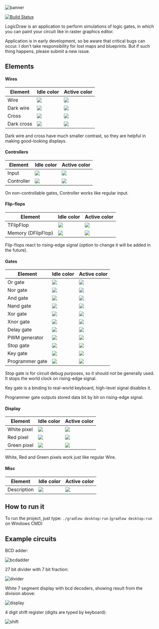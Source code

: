 ![banner](https://static.wieku.me/logicdraw/banner.png)

[![Build Status](https://ci.starchasers.ovh/jenkins/buildStatus/icon?job=LogicDraw)](https://ci.starchasers.ovh/jenkins/view/Wieku/job/LogicDraw/)

LogicDraw is an application to perform simulations of logic gates, in which you can paint your circuit like in raster graphics editor.

Application is in early development, so be aware that critical bugs can occur. I don't take responsibility for lost maps and blueprints. But if such thing happens, please submit a new issue.

## Elements

#### Wires

|Element|Idle color|Active color|
|-------|----------|------------|
|Wire|![](https://placehold.it/15/7F0000/000000?text=+)|![](https://placehold.it/15/D50000/000000?text=+)|
|Dark wire|![](https://placehold.it/15/130000/000000?text=+)|![](https://placehold.it/15/200000/000000?text=+)|
|Cross|![](https://placehold.it/15/757575/000000?text=+)|![](https://placehold.it/15/9E9E9E/000000?text=+)|
|Dark cross|![](https://placehold.it/15/131313/000000?text=+)|![](https://placehold.it/15/171717/000000?text=+)|

Dark wire and cross have much smaller contrast, so they are helpful in making good-looking displays.

#### Controllers

|Element|Idle color|Active color|
|-------|----------|------------|
|Input|![](https://placehold.it/15/01579B/000000?text=+)|![](https://placehold.it/15/0277BD/000000?text=+)|
|Controller|![](https://placehold.it/15/1B5E20/000000?text=+)|![](https://placehold.it/15/2E7D32/000000?text=+)|

On non-controllable gates, Controller works like regular input.

#### Flip-flops

|Element|Idle color|Active color|
|-------|----------|------------|
|TFlipFlop|![](https://placehold.it/15/311B92/000000?text=+)|![](https://placehold.it/15/4527A0/000000?text=+)|
|Memory (DFlipFlop)|![](https://placehold.it/15/37474F/000000?text=+)|![](https://placehold.it/15/455A64/000000?text=+)|

Flip-flops react to rising-edge signal (option to change it will be added in the future).

#### Gates

|Element|Idle color|Active color|
|-------|----------|------------|
|Or gate|![](https://placehold.it/15/F57F17/000000?text=+)|![](https://placehold.it/15/F9A825/000000?text=+)|
|Nor gate|![](https://placehold.it/15/FFD600/000000?text=+)|![](https://placehold.it/15/FFEA00/000000?text=+)|
|And gate|![](https://placehold.it/15/00BFA5/000000?text=+)|![](https://placehold.it/15/1DE9B6/000000?text=+)|
|Nand gate|![](https://placehold.it/15/004D40/000000?text=+)|![](https://placehold.it/15/00695C/000000?text=+)|
|Xor gate|![](https://placehold.it/15/C51162/000000?text=+)|![](https://placehold.it/15/F50057/000000?text=+)|
|Xnor gate|![](https://placehold.it/15/880E4F/000000?text=+)|![](https://placehold.it/15/AD1457/000000?text=+)|
|Delay gate|![](https://placehold.it/15/827717/000000?text=+)|![](https://placehold.it/15/9E9D24/000000?text=+)|
|PWM generator|![](https://placehold.it/15/AA00FF/000000?text=+)|![](https://placehold.it/15/D500F9/000000?text=+)|
|Stop gate|![](https://placehold.it/15/BF360C/000000?text=+)|![](https://placehold.it/15/D84315/000000?text=+)|
|Key gate|![](https://placehold.it/15/3E2723/000000?text=+)|![](https://placehold.it/15/4E342E/000000?text=+)|
|Programmer gate|![](https://placehold.it/15/21274F/000000?text=+)|![](https://placehold.it/15/424A64/000000?text=+)|

Stop gate is for circuit debug purposes, so it should not be generally used. It stops the world clock on rising-edge signal.

Key gate is a binding to real-world keyboard, high-level signal disables it.

Programmer gate outputs stored data bit by bit on rising-edge signal.

#### Display

|Element|Idle color|Active color|
|-------|----------|------------|
|White pixel|![](https://placehold.it/15/111111/000000?text=+)|![](https://placehold.it/15/FAFAFA/000000?text=+)|
|Red pixel|![](https://placehold.it/15/1B1010/000000?text=+)|![](https://placehold.it/15/FE2626/000000?text=+)|
|Green pixel|![](https://placehold.it/15/121512/000000?text=+)|![](https://placehold.it/15/19FE19/000000?text=+)|

White, Red and Green pixels work just like regular Wire.

#### Misc

|Element|Idle color|Active color|
|-------|----------|------------|
|Description|![](https://placehold.it/15/8D6E63/000000?text=+)|![](https://placehold.it/15/8D6E63/000000?text=+)|

## How to run it
To run the project, just type: `./gradlew desktop:run` (`gradlew desktop:run` on Windows CMD)

## Example circuits

BCD adder:

![bcdadder](https://static.wieku.me/logicdraw/images/BCDAdder.gif)

27 bit divider with 7 bit fraction:

![divider](https://static.wieku.me/logicdraw/images/27BitDivider.gif)

White 7 segment display with bcd decoders, showing result from the division above:

![display](https://static.wieku.me/logicdraw/images/DisplayWDecoders.png)

4 digit shift register (digits are typed by keyboard):

![shift](https://static.wieku.me/logicdraw/images/4DigitShift.gif)
